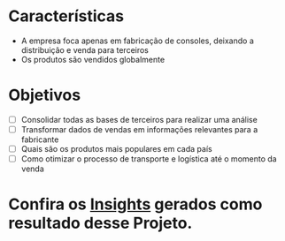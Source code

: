 # Características

- A empresa foca apenas em fabricação de consoles, deixando a distribuição e venda para terceiros
- Os produtos são vendidos globalmente

# Objetivos

- [ ] Consolidar todas as bases de terceiros para realizar uma análise
- [ ] Transformar dados de vendas em informações relevantes para a fabricante
- [ ] Quais são os produtos mais populares em cada país
- [ ] Como otimizar o processo de transporte e logística até o momento da venda

# Confira os [Insights](https://github.com/JosueMelo58/dataset-gamesshop-Analysis/blob/main/insights/insights.md) gerados como resultado desse Projeto.
